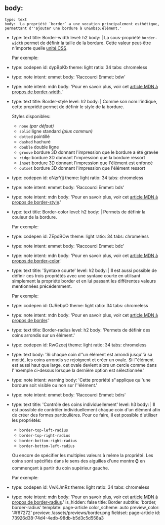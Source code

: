body:
  -
    type: text
    body: 'La propriété `border` a une vocation principalement esthétique, permettant d''ajouter une bordure à un&nbsp;élément.'
  -
    type: text
    title: Border-width
    level: h2
    body: |
      La sous-propriété `border-width` permet de définir la taille de la bordure. Cette valeur peut-être n'importe quelle [unité&nbsp;CSS](unites-css).
      
      Par exemple:
  -
    type: codepen
    id: dypBpKb
    theme: light
    ratio: 34
    tabs: chromeless
  -
    type: note
    intent: emmet
    body: 'Raccourci Emmet: bdw'
  -
    type: note
    intent: mdn
    body: 'Pour en savoir plus, voir cet [article MDN à propos de&nbsp;border-width](https://developer.mozilla.org/fr/docs/Web/CSS/border-width).'
  -
    type: text
    title: Border-style
    level: h2
    body: |
      Comme son nom l'indique, cette propriété permet de définir le style de la&nbsp;bordure.
      
      Styles disponibles:
      
      - `none` _(par défaut)_
      - `solid` ligne standard _(plus commun)_
      - `dotted` pointillé
      - `dashed` hachuré
      - `double` double ligne
      - `groove` bordure 3D donnant l'impression que le bordure a été&nbsp;gravée
      - `ridge` bordure 3D donnant l'impression que la bordure&nbsp;ressort
      - `inset` bordure 3D donnant l'impression que l'élément est&nbsp;enfoncé
      - `outset` bordure 3D donnant l'impression que l'élément&nbsp;ressort
  -
    type: codepen
    id: oNzrYjj
    theme: light
    ratio: 34
    tabs: chromeless
  -
    type: note
    intent: emmet
    body: 'Raccourci Emmet: bds'
  -
    type: note
    intent: mdn
    body: 'Pour en savoir plus, voir cet [article MDN à propos de&nbsp;border-style](https://developer.mozilla.org/fr/docs/Web/CSS/border-style).'
  -
    type: text
    title: Border-color
    level: h2
    body: |
      Permets de définir la couleur de la&nbsp;bordure.
      
      Par exemple:
  -
    type: codepen
    id: ZEpdBOw
    theme: light
    ratio: 34
    tabs: chromeless
  -
    type: note
    intent: emmet
    body: 'Raccourci Emmet: bdc'
  -
    type: note
    intent: mdn
    body: 'Pour en savoir plus, voir cet [article MDN à propos de&nbsp;border-color](https://developer.mozilla.org/fr/docs/Web/CSS/border-color).'
  -
    type: text
    title: 'Syntaxe courte'
    level: h2
    body: |
      Il est aussi possible de définir ces trois propriétés avec une syntaxe courte en utilisant simplement la propriété border et en lui passant les différentes valeurs mentionnées&nbsp;précédemment.
      
      Par exemple:
  -
    type: codepen
    id: OJRebpO
    theme: light
    ratio: 34
    tabs: chromeless
  -
    type: note
    intent: mdn
    body: 'Pour en savoir plus, voir cet [article MDN à propos de&nbsp;border](https://developer.mozilla.org/fr/docs/Web/CSS/border).'
  -
    type: text
    title: Border-radius
    level: h2
    body: 'Permets de définir des coins arrondis sur un&nbsp;élément.'
  -
    type: codepen
    id: RwGzoej
    theme: light
    ratio: 34
    tabs: chromeless
  -
    type: text
    body: 'Si chaque coin d''un élément est arrondi jusqu''à sa moitié, les coins arrondis se rejoignent et créer un ovale. Si l''élément est aussi haut que large, cet ovale devient alors un cercle comme dans l''exemple ci-dessus lorsque la dernière option est&nbsp;sélectionnée.'
  -
    type: note
    intent: warning
    body: 'Cette propriété s''applique qu''une bordure soit visible ou non sur&nbsp;l''élément.'
  -
    type: note
    intent: emmet
    body: 'Raccourci Emmet: bdrs'
  -
    type: text
    title: 'Contrôle des coins individuellement'
    level: h3
    body: |
      Il est possible de contrôler individuellement chaque coin d'un élément afin de créer des formes particulières. Pour ce faire, il est possible d'utiliser les&nbsp;propriétés:
      
      - `border-top-left-radius`
      - `border-top-right-radius`
      - `border-bottom-right-radius`
      - `border-bottom-left-radius`
      
      Ou encore de spécifier les multiples valeurs à même la&nbsp;propriété. Les coins sont spécifiés dans le sens des aiguilles d'une montre&thinsp;⌚️ en commençant à partir du coin supérieur&nbsp;gauche.
      
      Par exemple:
  -
    type: codepen
    id: VwKJmRz
    theme: light
    ratio: 34
    tabs: chromeless
  -
    type: note
    intent: mdn
    body: 'Pour en savoir plus, voir cet [article MDN à propos de&nbsp;border-radius](https://developer.mozilla.org/fr/docs/Web/CSS/border-radius).'
is_hidden: false
title: Border
subtitle: 'border, border-radius'
template: page-article
color_scheme: auto
preview_color: '#f67272'
preview: /assets/previews/border.png
fieldset: page-article
id: 73926d38-74d4-4edb-98db-b5d3c5d558a3
